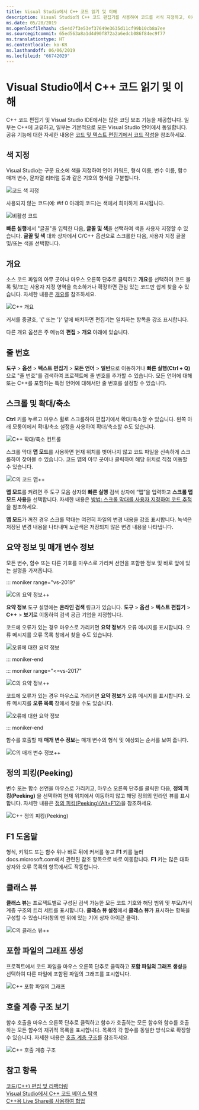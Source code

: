 ```yaml
---
title: Visual Studio에서 C++ 코드 읽기 및 이해
description: Visual Studio의 C++ 코드 편집기를 사용하여 코드를 서식 지정하고, 이해합니다.
ms.date: 05/28/2019
ms.openlocfilehash: c5e4d7f3e53ef37649e3635d11cf99b10cb8a7ee
ms.sourcegitcommit: 65ed563a8a1d4d90f872a2a6edcb086f84ec9f77
ms.translationtype: HT
ms.contentlocale: ko-KR
ms.lasthandoff: 06/06/2019
ms.locfileid: "66742029"
---
```

# <a name="read-and-understand-c-code-in-visual-studio"></a>Visual Studio에서 C++ 코드 읽기 및 이해

C++ 코드 편집기 및 Visual Studio IDE에서는 많은 코딩 보조 기능을 제공합니다. 일부는 C++에 고유하고, 일부는 기본적으로 모든 Visual Studio 언어에서 동일합니다. 공유 기능에 대한 자세한 내용은 [코드 및 텍스트 편집기에서 코드 작성](/visualstudio/ide/writing-code-in-the-code-and-text-editor)을 참조하세요.  

## <a name="colorization"></a>색 지정

Visual Studio는 구문 요소에 색을 지정하여 언어 키워드, 형식 이름, 변수 이름, 함수 매개 변수, 문자열 리터럴 등과 같은 기호의 형식을 구분합니다.

![코드 색 지정](../ide/media/code-outline-colorization.png "C++ 색 지정")

 사용되지 않는 코드(예: #if 0 아래의 코드)는 색에서 희미하게 표시됩니다.

 ![비활성 코드](../ide/media/inactive-code-cpp.png "C++ 비활성 코드")

**빠른 실행**에서 "글꼴"을 입력한 다음, **글꼴 및 색**을 선택하여 색을 사용자 지정할 수 있습니다. **글꼴 및 색** 대화 상자에서 C/C++ 옵션으로 스크롤한 다음, 사용자 지정 글꼴 및/또는 색을 선택합니다.

## <a name="outlining"></a>개요

소스 코드 파일의 아무 곳이나 마우스 오른쪽 단추로 클릭하고 **개요**를 선택하여 코드 블록 및/또는 사용자 지정 영역을 축소하거나 확장하면 관심 있는 코드만 쉽게 찾을 수 있습니다. 자세한 내용은 [개요](/visualstudio/ide/outlining)를 참조하세요.

![C&#43;&#43; 개요](../ide/media/vs2015_cpp_outlining.png "개요")

커서를 중괄호, '{' 또는 '}' 앞에 배치하면 편집기는 일치하는 항목을 강조 표시합니다.

다른 개요 옵션은 주 메뉴의 **편집** > **개요** 아래에 있습니다.

## <a name="line-numbers"></a>줄 번호

**도구** > **옵션** > **텍스트 편집기** > **모든 언어** > **일반**으로 이동하거나 **빠른 실행(Ctrl + Q)** 으로 "줄 번호"를 검색하여 프로젝트에 줄 번호를 추가할 수 있습니다. 모든 언어에 대해 또는 C++를 포함하는 특정 언어에 대해서만 줄 번호를 설정할 수 있습니다.

## <a name="scroll-and-zoom"></a>스크롤 및 확대/축소

**Ctrl** 키를 누르고 마우스 휠로 스크롤하여 편집기에서 확대/축소할 수 있습니다. 왼쪽 아래 모퉁이에서 확대/축소 설정을 사용하여 확대/축소할 수도 있습니다.

![C&#43;&#43; 확대/축소 컨트롤](../ide/media/zoom-control.png "확대/축소 컨트롤")

스크롤 막대 **맵 모드**를 사용하면 현재 위치를 벗어나지 않고 코드 파일을 신속하게 스크롤하여 찾아볼 수 있습니다. 코드 맵의 아무 곳이나 클릭하여 해당 위치로 직접 이동할 수 있습니다.

![C의 코드 맵&#43;&#43;](../ide/media/vs2015-cpp-code-map.png "코드 맵")

**맵 모드**를 켜려면 주 도구 모음 상자의 **빠른 실행** 검색 상자에 “맵”을 입력하고 **스크롤 맵 모드 사용**을 선택합니다. 자세한 내용은 [방법: 스크롤 막대를 사용자 지정하여 코드 추적](/visualstudio/ide/how-to-track-your-code-by-customizing-the-scrollbar)을 참조하세요.

**맵 모드**가 꺼진 경우 스크롤 막대는 여전히 파일의 변경 내용을 강조 표시합니다. 녹색은 저장된 변경 내용을 나타내며 노란색은 저장되지 않은 변경 내용을 나타냅니다.

## <a name="quick-info-and-parameter-info"></a>요약 정보 및 매개 변수 정보

모든 변수, 함수 또는 다른 기호를 마우스로 가리켜 선언을 포함한 정보 및 바로 앞에 있는 설명을 가져옵니다.

::: moniker range="vs-2019"

![C의 요약 정보&#43;&#43;](../ide/media/quick-info-vs2019.png "요약 정보")

**요약 정보** 도구 설명에는 **온라인 검색** 링크가 있습니다. **도구** > **옵션** > **텍스트 편집기** > **C++**  > **보기**로 이동하여 검색 공급 기업을 지정합니다. 

코드에 오류가 있는 경우 마우스로 가리키면 **요약 정보**가 오류 메시지를 표시합니다. 오류 메시지를 오류 목록 창에서 찾을 수도 있습니다.

![오류에 대한 요약 정보](../ide/media/quickinfo-on-error.png "오류에 대한 요약 정보")

::: moniker-end

::: moniker range="<=vs-2017"

![C의 요약 정보&#43;&#43;](../ide/media/quick-info.png "요약 정보")

코드에 오류가 있는 경우 마우스로 가리키면 **요약 정보**가 오류 메시지를 표시합니다. 오류 메시지를 **오류 목록** 창에서 찾을 수도 있습니다.

![오류에 대한 요약 정보](../ide/media/quickinfo-on-error.png "오류에 대한 요약 정보")

::: moniker-end

함수를 호출할 때 **매개 변수 정보**는 매개 변수의 형식 및 예상되는 순서를 보여 줍니다.

![C의 매개 변수 정보&#43;&#43;](../ide/media/parameter-info.png "매개 변수 정보")

## <a name="peek-definition"></a>정의 피킹(Peeking)

변수 또는 함수 선언을 마우스로 가리키고, 마우스 오른쪽 단추를 클릭한 다음, **정의 피킹(Peeking)** 을 선택하여 현재 위치에서 이동하지 않고 해당 정의의 인라인 뷰를 표시합니다. 자세한 내용은 [정의 피킹(Peeking)(Alt+F12)](/visualstudio/ide/how-to-view-and-edit-code-by-using-peek-definition-alt-plus-f12)을 참조하세요.

![C&#43;&#43; 정의 피킹(Peeking)](../ide/media/vs2015_cpp_peek_definition.png "vs2015_cpp_peek_definition")

##  <a name="f1-help"></a>F1 도움말

형식, 키워드 또는 함수 위나 바로 뒤에 커서를 놓고 **F1** 키를 눌러 docs.microsoft.com에서 관련된 참조 항목으로 바로 이동합니다. **F1** 키는 많은 대화 상자와 오류 목록의 항목에서도 작동합니다.

## <a name="class-view"></a>클래스 뷰

**클래스 뷰**는 프로젝트별로 구성된 검색 가능한 모든 코드 기호와 해당 범위 및 부모/자식 계층 구조의 트리 세트를 표시합니다. **클래스 뷰 설정**에서 **클래스 뷰**가 표시하는 항목을 구성할 수 있습니다(창의 맨 위에 있는 기어 상자 아이콘 클릭).

![C의 클래스 뷰&#43;&#43;](../ide/media/class-view.png "클래스 뷰")

## <a name="generate-graph-of-include-files"></a>포함 파일의 그래프 생성

프로젝트에서 코드 파일을 마우스 오른쪽 단추로 클릭하고 **포함 파일의 그래프 생성**을 선택하여 다른 파일에 포함된 파일의 그래프를 표시합니다.

![C&#43;&#43; 포함 파일의 그래프](../ide/media/vs2015_cpp_include_graph.png "vs2015_cpp_include_graph")

## <a name="view-call-hierarchy"></a>호출 계층 구조 보기

함수 호출을 마우스 오른쪽 단추로 클릭하고 함수가 호출하는 모든 함수와 함수를 호출하는 모든 함수의 재귀적 목록을 표시합니다. 목록의 각 함수를 동일한 방식으로 확장할 수 있습니다. 자세한 내용은 [호출 계층 구조](/visualstudio/ide/reference/call-hierarchy)를 참조하세요.

![C&#43;&#43; 호출 계층 구조](../ide/media/vs2015_cpp_call_hierarchy.png "vs2015_cpp_call_hierarchy")

## <a name="see-also"></a>참고 항목

[코드(C++) 편집 및 리팩터링](writing-and-refactoring-code-cpp.md)</br>
[Visual Studio에서 C++ 코드 베이스 탐색](navigate-code-cpp.md)</br>
[C++용 Live Share를 사용하여 협업](live-share-cpp.md)
